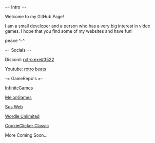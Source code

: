 -= Intro =-

Welcome to my GitHub Page!

I am a small developer and a person who has a very big interest in video games.
I hope that you find some of my websites and have fun!

peace ^-^

-= Socials =-

Discord: [rxtro.exe#3522](https://discord.com/users/606670530938011651)

Youtube: [rxtro beats](https://www.youtube.com/channel/UCEnidBkKEDdS1pxZBnCzARg/videos)

-= GameRepo's =-

[InfiniteGames](https://rxtro1.github.io/InfiniteGames/instructions)

[MelonGames](https://rxtro1.github.io/MelonEngine/games.html)

[Sus Web](https://rxtro1.github.io/SusWeb/susweb.html)

[Wordle Unlimited](https://rxtro1.github.io/wordleunlimited/)

[CookieClicker Classic](https://rxtro1.github.io/cookieclicker/classic/)

More Coming Soon...
